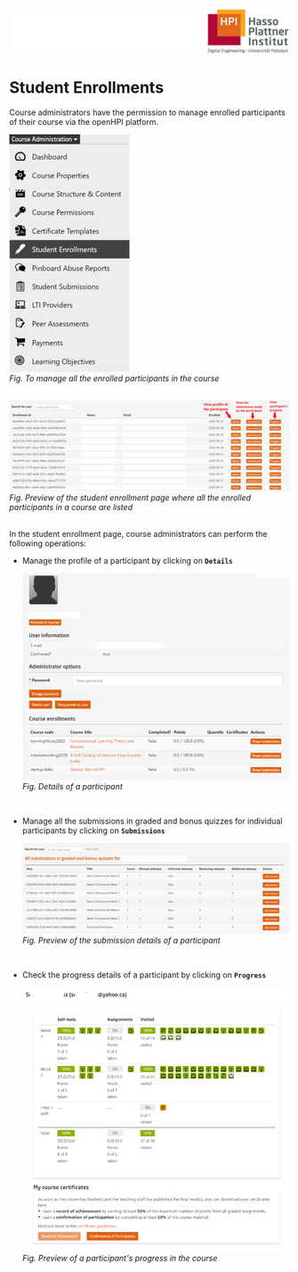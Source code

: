 ![HPI Logo](../../img/HPI_Logo.png)

# Student Enrollments

Course administrators have the permission to manage enrolled participants of their course via the openHPI platform.

![Student Enrolment Admin](../../img/features/coursemanagement/student_enrol.png)  
*Fig. To manage all the enrolled participants in the course*  
<br>  

![Enrolled Students](../../img/features/coursemanagement/student_enrol_detail.png)  
*Fig. Preview of the student enrollment page where all the enrolled participants in a course are listed*  
<br>  

In the student enrollment page, course administrators can perform the following operations:  

* Manage the profile of a participant by clicking on **`Details`**  
  
  ![Student profile](../../img/features/coursemanagement/student_profile.png)  
*Fig. Details of a participant*  
<br>  

* Manage all the submissions in graded and bonus quizzes for individual participants by clicking on **`Submissions`**   
  
  ![Submission details](../../img/features/coursemanagement/st_en_submit.png)  
*Fig. Preview of the submission details of a participant*  
<br>

* Check the progress details of a participant by clicking on **`Progress`**   
  
  ![Student progress](../../img/features/coursemanagement/st_progress.png)  
*Fig. Preview of a participant's progress in the course*  
<br>
